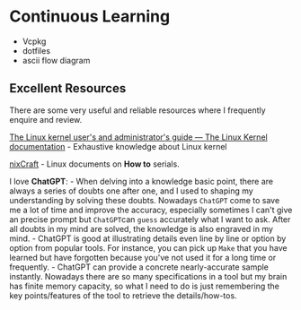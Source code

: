 # Continuous Learning

- Vcpkg
- dotfiles
- ascii flow diagram

## Excellent Resources

There are some very useful and reliable resources where I frequently enquire and review.

[The Linux kernel user's and administrator's guide — The Linux Kernel  documentation](https://docs.kernel.org/admin-guide/)
    - Exhaustive knowledge about Linux kernel

[nixCraft](https://www.cyberciti.biz/)
    - Linux documents on  **How to** serials.

I love **ChatGPT**:
    - When delving into a knowledge basic point, there are always a series of doubts one after one, and I used to shaping my understanding by solving these doubts. Nowadays `ChatGPT` come to save me a lot of time and improve the accuracy, especially sometimes I can't give an precise prompt but `ChatGPT`can `guess` accurately what I want to ask. After all doubts in my mind are solved, the knowledge is also engraved in my mind.
    - ChatGPT is good at illustrating details even line by line or option by option from popular tools. For instance, you can pick up `Make` that you have learned but have forgotten because you've not used it for a long time or frequently.
    - ChatGPT can provide a concrete nearly-accurate sample instantly. Nowadays there are so many specifications in a tool but my brain has finite memory capacity, so what I need to do is just remembering the key points/features of the tool to retrieve the details/how-tos.